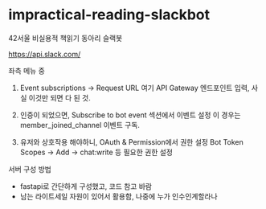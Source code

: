 # impractical-reading-slackbot
42서울 비실용적 책읽기 동아리 슬랙봇

https://api.slack.com/  

좌측 메뉴 중  
1. Event subscriptions -> Request URL
여기 API Gateway 엔드포인트 입력, 사실 이것만 되면 다 된 것.

2. 인증이 되었으면, Subscribe to bot event 섹션에서 이벤트 설정
이 경우는 member_joined_channel 이벤트 구독.

3. 유저와 상호작용 해야하니, OAuth & Permission에서 권한 설정
Bot Token Scopes -> Add -> chat:write 등 필요한 권한 설정


서버 구성 방법  
* fastapi로 간단하게 구성했고, 코드 참고 바람  
* 남는 라이트세일 자원이 있어서 활용함, 나중에 누가 인수인계할라나  